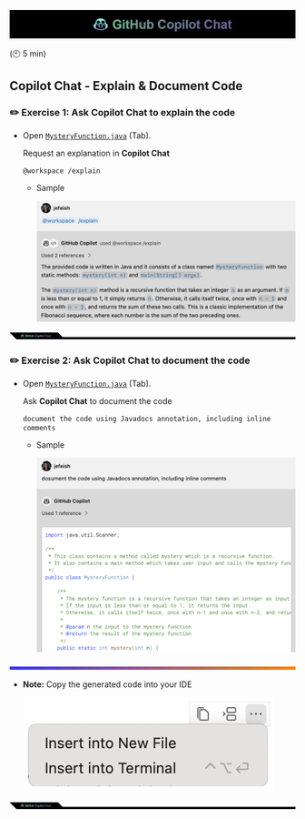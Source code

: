![cover](images/copilot-chat-cover-wide.png)

 (:clock10: 5 min)

## Copilot Chat - Explain & Document Code

### :pencil2: Exercise 1: Ask **Copilot Chat** to explain the code

- Open [`MysteryFunction.java`](../demos/document-code/MysteryFunction.java) (Tab). 

  Request an explanation in **Copilot Chat**

  ```
  @workspace /explain 
  ```

  - Sample

    ![sample](images/explain.png)

![cover](images/copilot-chat-cover-wide-2.png)

### :pencil2: Exercise 2: Ask **Copilot Chat** to document the code

- Open [`MysteryFunction.java`](../demos/document-code/MysteryFunction.java) (Tab). 

  Ask **Copilot Chat** to document the code

  ```
  document the code using Javadocs annotation, including inline comments
  ```

  - Sample

    ![sample](images/document.png)

![cover](images/copilot-chat-cover-wide-3.png)

- **Note:** Copy the generated code into your IDE

    ![copy](images/vscode-insert-code.png)

![cover](images/copilot-chat-cover-wide-2.png)